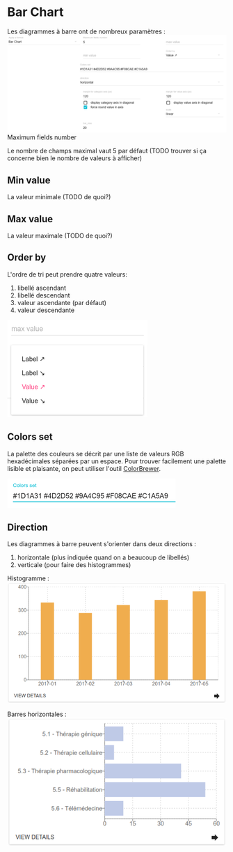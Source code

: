 # Bar Chart

Les diagrammes à barre ont de nombreux paramètres :![](/assets/FormatBarChart.png)Maximum fields number

Le nombre de champs maximal vaut 5 par défaut \(TODO trouver si ça concerne bien le nombre de valeurs à afficher\)

## Min value

La valeur minimale \(TODO de quoi?\)

## Max value

La valeur maximale \(TODO de quoi?\)

## Order by

L'ordre de tri peut prendre quatre valeurs:

1. libellé ascendant
2. libellé descendant
3. valeur ascendante \(par défaut\)
4. valeur descendante

![](/assets/FormatBarChartOrderBy.png)

## Colors set

La palette des couleurs se décrit par une liste de valeurs RGB hexadécimales séparées par un espace. Pour trouver facilement une palette lisible et plaisante, on peut utiliser l'outil [ColorBrewer](http://colorbrewer2.org).

![](/assets/FormatColorsSet.png)

## Direction

Les diagrammes à barre peuvent s'orienter dans deux directions :

1. horizontale \(plus indiquée quand on a beaucoup de libellés\)
2. verticale \(pour faire des histogrammes\)

Histogramme : ![](/assets/FormatBarChartHistogram.png)

Barres horizontales : ![](/assets/FormatBarChartHorizontal.png)

